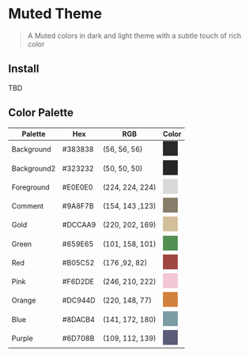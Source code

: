 # Muted Theme

> A Muted colors in dark and light theme with a subtle touch of rich color

## Install

TBD

## Color Palette

| Palette     | Hex     | RGB             | Color                         |
| ----------- | ------- | --------------- | ----------------------------- |
| Background  | #383838 | (56, 56, 56)    | ![color](./images/383838.png) |
| Background2 | #323232 | (50, 50, 50)    | ![color](./images/323232.png) |
| Foreground  | #E0E0E0 | (224, 224, 224) | ![color](./images/E0E0E0.png) |
| Comment     | #9A8F7B | (154, 143 ,123) | ![color](./images/9A8F7B.png) |
| Gold        | #DCCAA9 | (220, 202, 169) | ![color](./images/DCCAA9.png) |
| Green       | #659E65 | (101, 158, 101) | ![color](./images/659E65.png) |
| Red         | #B05C52 | (176 ,92, 82)   | ![color](./images/B05C52.png) |
| Pink        | #F6D2DE | (246, 210, 222) | ![color](./images/F6D2DE.png) |
| Orange      | #DC944D | (220, 148, 77)  | ![color](./images/DC944D.png) |
| Blue        | #8DACB4 | (141, 172, 180) | ![color](./images/8DACB4.png) |
| Purple      | #6D708B | (109, 112, 139) | ![color](./images/6D708B.png) |
